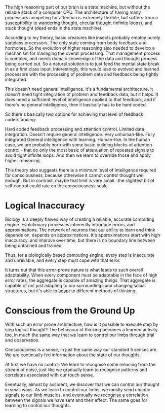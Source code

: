 The high reasoning part of our brain is a state machine, but without the reliable stack of a computer CPU. The architecture of having many processors competing for attention is extremely flexible, but suffers from a susceptibility to wandering thought, circular thought (infinite loops), and stuck thought (dead ends in the state machine).

According to my theory, basic creatures like insects probably employ purely stateless processors. The only state coming from body feedback and hormones. So the evolution of higher reasoning also needed to develop a mechanism for managing the overall processing. That management process is complex, and needs domain knowledge of the data and thought process being carried out. So a natural solution is to just feed the mental state break in as a first class input. Interestingly, this would lead to evolved and learned processors with the processing of problem data and feedback being tightly integrated.

This doesn't need general intelligence. It's a fundamental architecture. It doesn't need tight integration of problem and feedback data, but it helps. It does need a sufficient level of intelligence applied to that feedback, and if there's no general intelligence, then it basically has to be hard coded.

So there's basically two options for achieving that level of feedback understanding:

Hard coded feedback processing and attention control. Limited data integration. Doesn't require general intelligence. Very unhuman-like.
Fully integrated General intelligence with learning. Human-like.
In the human case, we are probably born with some basic building blocks of attention control - that do only the most basic of attenuation of repeated signals to avoid tight infinite loops. And then we learn to override those and apply higher reasoning.

This theory also suggests there is a minimum level of intelligence required for consciousness, because otherwise it cannot control thought well enough. But in contrast, maybe that limit is very small...the slightest bit of self control could rate on the consciousness scale.

# Logical Inaccuracy
Biology is a deeply flawed way of creating a reliable, accurate computing engine. Evolutionary processes inherently introduce errors, and approximations. The network of neurons that our ability to learn and think depends on, depends on approximations. It's approximations start with high inaccuracy, and improve over time, but there is no boundary line between being untrained and trained. 

Thus, for a biologically based computing engine, every step is inaccurate and unreliable, and every step must cope with that error. 

It turns out that this error-prone nature is what leads to such overall adaptability. When every component must be adaptable in the face of high error rates, the aggregate is capable of amazing things. That aggregate is capable of not just adapting to our surroundings and changing social structures, but it's able to adapt to different methods of thinking. 

# Conscious from the Ground Up
With such an error prone architecture, how is it possible to execute step by step logical thought? The behaviour of thinking becomes a learned activity too, in much the same way that we learn to control our limbs through trial and observation.

Consciousness is a sense, in just the same way our standard 5 senses are. We are continually fed information about the state of our thoughts. 

At first we have no control. We learn to recognise some meaning from the stream of noise, just like we gradually learn to recognise patterns and correlates associated with our touch sense.

Eventually, almost by accident, we discover that we can control our thought in small ways. As we learn to control our limbs, we mostly send chaotic signals to our limb muscles, and eventually we recognise a correlation between the signals we have sent and their effect. The same goes for learning to control our thoughts. 